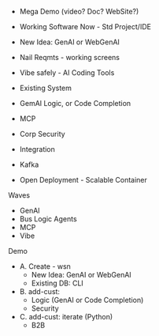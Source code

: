 - Mega Demo (video? Doc? WebSite?)

- Working Software Now - Std Project/IDE

- New Idea: GenAI or WebGenAI

- Nail Reqmts - working screens
- Vibe safely - AI Coding Tools

- Existing System

- GemAI Logic, or Code Completion 

- MCP
- Corp Security
- Integration

- Kafka

- Open Deployment - Scalable Container

Waves
* GenAI
* Bus Logic Agents
* MCP
* Vibe

Demo
* A. Create - wsn
	* New Idea: GenAI or WebGenAI
	* Existing DB: CLI
* B. add-cust: 
	* Logic (GenAI or Code Completion)
	* Security
* C. add-cust: iterate (Python)
	* B2B



